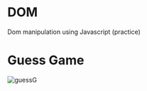 # DOM
Dom manipulation using Javascript (practice)

# Guess Game
  ![guessG](https://user-images.githubusercontent.com/82509653/203603400-fd34a98f-bfd4-4591-a5d4-062fbd4a4b49.PNG)


